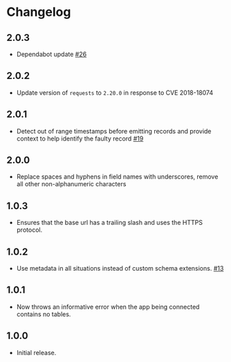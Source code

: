 # Changelog

## 2.0.3
  * Dependabot update [#26](https://github.com/singer-io/tap-quickbase/pull/26)

## 2.0.2
  * Update version of `requests` to `2.20.0` in response to CVE 2018-18074

## 2.0.1
  * Detect out of range timestamps before emitting records and provide context to help identify the faulty record [#19](https://github.com/singer-io/tap-quickbase/pull/19)

## 2.0.0
  * Replace spaces and hyphens in field names with underscores, remove all other non-alphanumeric characters

## 1.0.3
  * Ensures that the base url has a trailing slash and uses the HTTPS protocol.

## 1.0.2
  * Use metadata in all situations instead of custom schema extensions. [#13](https://github.com/singer-io/tap-quickbase/pull/13)

## 1.0.1
  * Now throws an informative error when the app being connected contains no tables.

## 1.0.0
  * Initial release.
